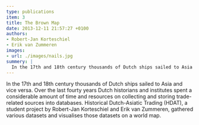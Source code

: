 ```yaml
---
type: publications
item: 3
title: The Brown Map 
date: 2013-12-11 21:57:27 +0100
authors:
- Robert-Jan Korteschiel
- Erik van Zummeren
images:
- url: ./images/nails.jpg
summery: |
  In the 17th and 18th century thousands of Dutch ships sailed to Asia and vice versa. Historical Dutch-Asiatic Trading (HDAT) gathered various datasets and visualises those datasets on a world map.
---
```

In the 17th and 18th century thousands of Dutch ships sailed to Asia and vice versa. Over the last fourty years Dutch historians and institutes spent a considerable amount of time and resources on collecting and storing trade-related sources into databases. Historical Dutch-Asiatic Trading (HDAT), a student project by Robert-Jan Korteschiel and Erik van Zummeren, gathered various datasets and visualises those datasets on a world map.
